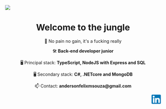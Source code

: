 <img src="https://media.giphy.com/media/5fkzHxGP920Ra/giphy.gif" align="left" width="400px">
<br>
<h1 align="center"> Welcome to the jungle </h1>

<p align="center"> 🌱 No pain no gain, it's a fucking really</p>

<p align="center"> 🛠️ <strong>Back-end developer junior</strong></p>

<p align="center"> 🖥️ Principal stack: <strong>TypeScript, NodeJS with Express and SQL</strong></p>

<p align="center"> 🖥️ Secondary stack: <strong>C#, .NETcore and MongoDB</strong></p>

<p align="center"> 📫 Contact: <strong>andersonfelixmsouza@gmail.com</strong></p>

<p align="center">
<a href="https://www.linkedin.com/in/anderson-felix-a6b0221a6/" target="_blank"><img align="right" src="https://github.com/anderson-felix/image/blob/main/linkedin.png" alt="LinkedIn: Anderson Felix" width="30" heigth="20"/></a>

</p>

